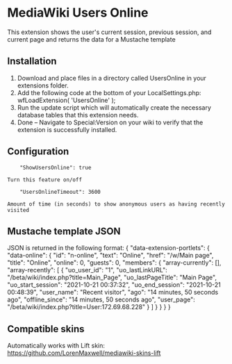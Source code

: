 MediaWiki Users Online
========================

This extension shows the user's current session, previous session, and current page and returns the data for a Mustache template

Installation
------------

1) Download and place files in a directory called UsersOnline in your extensions folder.
2) Add the following code at the bottom of your LocalSettings.php: wfLoadExtension( 'UsersOnline' );
3) Run the update script which will automatically create the necessary database tables that this extension needs.
4) Done – Navigate to Special:Version on your wiki to verify that the extension is successfully installed.

Configuration
-----------

		"ShowUsersOnline": true
    
    Turn this feature on/off
    
		"UsersOnlineTimeout": 3600

    Amount of time (in seconds) to show anonymous users as having recently visited

Mustache template JSON
---------------------
JSON is returned in the following format:
	{
	    "data-extension-portlets": {
		"data-online": {
		    "id": "n-online",
		    "text": "Online",
		    "href": "\/w\/Main page",
		    "title": "Online",
		    "online": 0,
		    "guests": 0,
		    "members": {
			"array-currently": [],
			"array-recently": [
			    {
				"uo_user_id": "1",
				"uo_lastLinkURL": "\/beta\/wiki\/index.php?title=Main_Page",
				"uo_lastPageTitle": "Main Page",
				"uo_start_session": "2021-10-21 00:37:32",
				"uo_end_session": "2021-10-21 00:48:39",
				"user_name": "Recent visitor",
				"ago": "14 minutes, 50 seconds ago",
				"offline_since": "14 minutes, 50 seconds ago",
				"user_page": "\/beta\/wiki\/index.php?title=User:172.69.68.228"
			    }
			]
		    }
		}
	    }
	}

Compatible skins
---------------------

Automatically works with Lift skin: https://github.com/LorenMaxwell/mediawiki-skins-lift

